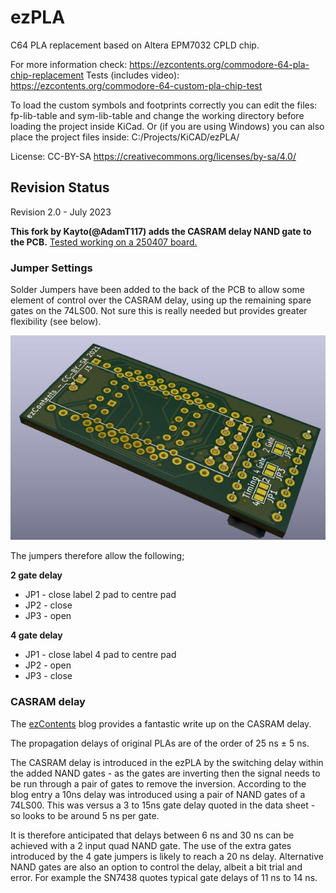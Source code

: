# ezPLA

C64 PLA replacement based on Altera EPM7032 CPLD chip.

For more information check: https://ezcontents.org/commodore-64-pla-chip-replacement
Tests (includes video): https://ezcontents.org/commodore-64-custom-pla-chip-test

To load the custom symbols and footprints correctly you can edit the files: fp-lib-table and sym-lib-table and change the working directory before loading the project inside KiCad. Or (if you are using Windows) you can also place the project files inside: C:/Projects/KiCAD/ezPLA/

License: CC-BY-SA https://creativecommons.org/licenses/by-sa/4.0/

## Revision Status

Revision 2.0 - July 2023

**This fork by Kayto(@AdamT117) adds the CASRAM delay NAND gate to the PCB.**
[Tested working on a 250407 board.](https://twitter.com/AdamT117/status/1774082185294700785/photo/1)


### Jumper Settings

Solder Jumpers have been added to the back of the PCB to allow some element of control over the CASRAM delay, using up the remaining spare gates on the 74LS00.
Not sure this is really needed but provides greater flexibility (see below). 

![](https://github.com/Kayto/ezPLA-PCB/blob/main/ezPLAv2.0%20back.jpg)

The jumpers therefore allow the following;

**2 gate delay**

* JP1 - close label 2 pad to centre pad
* JP2 - close
* JP3 - open

**4 gate delay**
* JP1 - close label 4 pad to centre pad
* JP2 - open
* JP3 - close

### CASRAM delay
The [ezContents](https://ezcontents.org/troubleshooting-c64-pla-chip-replacement) blog provides a fantastic write up on the CASRAM delay.

The propagation delays of original PLAs are of the order of 25 ns ± 5 ns.

The CASRAM delay is introduced in the ezPLA by the switching delay within the added NAND gates - as the gates are inverting then the signal needs to be run through a pair of gates to remove the inversion.
According to the blog entry a 10ns delay was introduced using a pair of NAND gates of a 74LS00. This was versus a 3 to 15ns gate delay quoted in the data sheet - so looks to be around 5 ns per gate.

It is therefore anticipated that delays between 6 ns and 30 ns can be achieved with a 2 input quad NAND gate. The use of the extra gates introduced by the 4 gate jumpers is likely to reach a 20 ns delay.
Alternative NAND gates are also an option to control the delay, albeit a bit trial and error. For example the SN7438 quotes typical gate delays of 11 ns to 14 ns.







